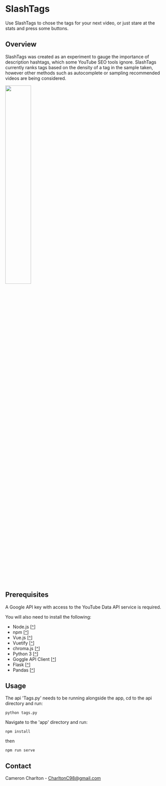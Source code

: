 # SlashTags
Use SlashTags to chose the tags for your next video, or just stare at the stats and press some buttons.

## Overview
SlashTags was created as an experiment to gauge the importance of description hashtags, which some YouTube SEO tools ignore. SlashTags currently ranks tags based on the density of a tag in the sample taken, however other methods such as autocomplete or sampling recommended videos are being considered.

<img src="https://github.com/CharltonC98/slash-tags/blob/master/app/src/assets/slash_logo_outerglow.png" width="40%">

## Prerequisites
A Google API key with access to the YouTube Data API service is required. 

You will also need to install the following:

* Node.js [[^](https://nodejs.org/en/)]
* npm [[^](https://www.npmjs.com/)] 
* Vue.js [[^](https://vuejs.org)]
* Vuetify [[^](https://vuetifyjs.com/)]
* chroma.js [[^](https://www.npmjs.com/package/chroma-js)]
* Python 3 [[^](https://www.python.org/)]
* Goggle API Client [[^](https://github.com/googleapis/google-api-python-client)]
* Flask [[^](https://flask.palletsprojects.com/en/1.1.x/quickstart/)]
* Pandas [[^](https://pypi.org/project/pandas/)]

## Usage
The api 'Tags.py' needs to be running alongside the app, cd to the api directory and run:

```
python tags.py
```

Navigate to the 'app' directory and run:

```
npm install
```
then
```
npm run serve
```

## Contact
Cameron Charlton - CharltonC98@gmail.com
